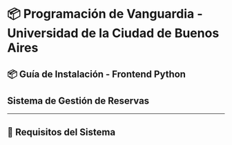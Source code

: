# 📦 Programación de Vanguardia - Universidad de la Ciudad de Buenos Aires
## 📦 Guía de Instalación - Frontend Python
## Sistema de Gestión de Reservas
---

## 🎯 Requisitos del Sistema

